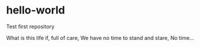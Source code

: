 # hello-world
Test first repository

What is this life if, full of care,
We have no time to stand and stare,
No time...
